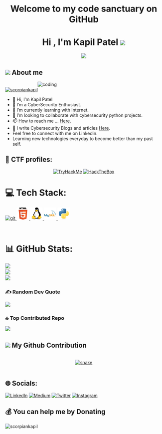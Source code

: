 <h1 align="Center">
    <br>
    Welcome to my code sanctuary on GitHub 
  <br>
</h1>


<h1 align="center"><b>Hi , I'm Kapil Patel </b><img src="https://media.giphy.com/media/hvRJCLFzcasrR4ia7z/giphy.gif" width="35"></h1>

<p align="center">
  <a href="https://github.com/DenverCoder1/readme-typing-svg"><img src="https://readme-typing-svg.herokuapp.com?font=Time+New+Roman&color=cyan&size=25&center=true&vCenter=true&width=600&height=100&lines=Cybersecurity+Student,;Bug+Bounty+Hunter,;Content+Writer,;Active+Learner/Researcher..<3"></a>
</p>

## <picture><img src = "https://github.com/scorpiankapil/scorpiankapil/blob/main/Assets/about_me.gif" width = 50px></picture> **About me**

<img align="right" alt="coding" width="400" src="https://media.giphy.com/media/HW3T1wWW3z2Ff2cpXO/giphy.gif">

<p align="left"> <a href="https://twitter.com/scorpiankapil" target="blank"><img src="https://img.shields.io/twitter/follow/scorpiankapil?logo=twitter&style=for-the-badge" alt="scorpiankapil" /></a> </p>

- 👋 Hi, I’m Kapil Patel
- 👀 I’m a CyberSecurity Enthusiast.
- 🌱 I’m currently learning with Internet.
- 💞️ I’m looking to collaborate with 
     cybersecurity python projects.
- 📫 How to reach me ... [Here](https://linktr.ee/scorpiankapil).
- 📝 I write Cybersecurity Blogs and articles [Here](https://medium.com/@scorpiankapil).
- Feel free to connect with me on Linkedin.
- Learning new technologies everyday to 
  become better than my past self.
 

## :triangular_flag_on_post: CTF profiles:

<div align="center">
 <a href="https://tryhackme.com/p/scorpiankapil"><img src="https://tryhackme-badges.s3.amazonaws.com/scorpiankapil.png" alt="TryHackMe"></a>
 <a href="https://app.hackthebox.com/profile/1124741"><img src="https://www.hackthebox.com/badge/image/1124741" alt="HackTheBox"></a>
</div>


# 💻 Tech Stack:
<p align="left"> <a href="https://git-scm.com/" target="_blank" rel="noreferrer"> <img src="https://www.vectorlogo.zone/logos/git-scm/git-scm-icon.svg" alt="git" width="40" height="40"/> </a> <a href="https://www.w3.org/html/" target="_blank" rel="noreferrer"> <img src="https://raw.githubusercontent.com/devicons/devicon/master/icons/html5/html5-original-wordmark.svg" alt="html5" width="40" height="40"/> </a> <a href="https://www.linux.org/" target="_blank" rel="noreferrer"> <img src="https://raw.githubusercontent.com/devicons/devicon/master/icons/linux/linux-original.svg" alt="linux" width="40" height="40"/> </a> <a href="https://www.mysql.com/" target="_blank" rel="noreferrer"> <img src="https://raw.githubusercontent.com/devicons/devicon/master/icons/mysql/mysql-original-wordmark.svg" alt="mysql" width="40" height="40"/> </a> <a href="https://www.python.org" target="_blank" rel="noreferrer"> <img src="https://raw.githubusercontent.com/devicons/devicon/master/icons/python/python-original.svg" alt="python" width="40" height="40"/> </a> </p>

<br>

# 📊 GitHub Stats:
![](https://github-readme-stats.vercel.app/api?username=scorpiankapil&theme=tokyonight&hide_border=false&include_all_commits=true&count_private=false)<br/>
![](https://github-readme-streak-stats.herokuapp.com/?user=scorpiankapil&theme=tokyonight&hide_border=false)<br/>
![](https://github-readme-stats.vercel.app/api/top-langs/?username=scorpiankapil&theme=tokyonight&hide_border=false&include_all_commits=true&count_private=false&layout=compact)
<br>
### ✍️ Random Dev Quote
![](https://quotes-github-readme.vercel.app/api?type=horizontal&theme=tokyonight)
<br>

### 🔝 Top Contributed Repo
![](https://github-contributor-stats.vercel.app/api?username=scorpiankapil&limit=5&theme=tokyonight&combine_all_yearly_contributions=true)

## <img src="https://media.giphy.com/media/iY8CRBdQXODJSCERIr/giphy.gif" width="35"><b> My Github Contribution </b>
<br>

<div align="center">
  <a href="https://github.com/scorpiankapil/scorpiankapil">
  <img  src="https://github.com/scorpiankapil/scorpiankapil/blob/main/Assets/gridsnake.svg"
       alt="snake" /></a>
</div>
</a>
</div>

<br>

## 🌐 Socials:
[![LinkedIn](https://img.shields.io/badge/LinkedIn-%230077B5.svg?logo=linkedin&logoColor=white)](https://linkedin.com/in/https://www.linkedin.com/in/scorpiankapil) [![Medium](https://img.shields.io/badge/Medium-12100E?logo=medium&logoColor=white)](https://medium.com/@scorpiankapil) 
[![Twitter](https://img.shields.io/badge/Twitter-12100E?logo=twitter&logoColor=blue)](https://twitter.com/scorpiankapil)
[![Instagram](https://img.shields.io/badge/Instagram-12100E?logo=instagram&logoColor=red)](https://www.instagram.com/scorpiankapil/)

## 💰 You can help me by Donating
<p><a href="https://www.buymeacoffee.com/scorpiankapil"> <img align="left" src="https://cdn.buymeacoffee.com/buttons/v2/default-yellow.png" height="50" width="210" alt="scorpiankapil" /></a></p><br><br>

